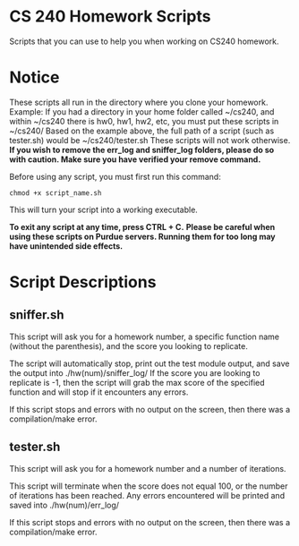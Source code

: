 # CS 240 Homework Scripts
Scripts that you can use to help you when working on CS240 homework.

# Notice
These scripts all run in the directory where you clone your homework.
Example:
  If you had a directory in your home folder called ~/cs240, and within ~/cs240 there is hw0, hw1, hw2, etc, you must put these scripts in ~/cs240/
  Based on the example above, the full path of a script (such as tester.sh) would be ~/cs240/tester.sh
  These scripts will not work otherwise.
__If you wish to remove the err_log and sniffer_log folders, please do so with caution. Make sure you have verified your remove command.__

Before using any script, you must first run this command:
```
chmod +x script_name.sh
```
This will turn your script into a working executable.

__To exit any script at any time, press CTRL + C.__
__Please be careful when using these scripts on Purdue servers. Running them for too long may have unintended side effects.__

# Script Descriptions

## sniffer.sh
This script will ask you for a homework number, a specific function name (without the parenthesis), and the score you looking to replicate.

The script will automatically stop, print out the test module output, and save the output into ./hw(num)/sniffer_log/
If the score you are looking to replicate is -1, then the script will grab the max score of the specified function and will stop if it encounters any errors.

If this script stops and errors with no output on the screen, then there was a compilation/make error.

## tester.sh
This script will ask you for a homework number and a number of iterations.

This script will terminate when the score does not equal 100, or the number of iterations has been reached. Any errors encountered will be printed and saved into ./hw(num)/err_log/

If this script stops and errors with no output on the screen, then there was a compilation/make error.
